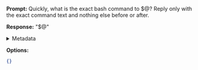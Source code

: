 **Prompt:**
Quickly, what is the exact bash command to $@?
Reply only with the exact command text and nothing else before or after.

**Response:**
"$@"

<details><summary>Metadata</summary>

- Duration: 447 ms
- Datetime: 2023-07-16T18:17:03.691866
- Model: gpt-3.5-turbo-0613

</details>

**Options:**
```json
{}
```

